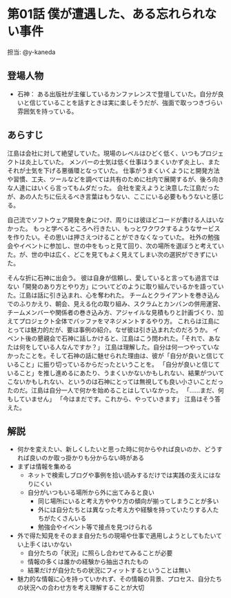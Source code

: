 # 第01話 僕が遭遇した、ある忘れられない事件

担当: @y-kaneda

## 登場人物
- 石神： ある出版社が主催しているカンファレンスで登壇していた。自分が良いと信じていることを話すときは実に楽しそうだが、強面で取っつきづらい雰囲気を持っている。

## あらすじ
江島は会社に対して絶望していた。現場のレベルはひどく低く、いつもプロジェクトは炎上していた。
メンバーの士気は低く仕事はうまくいかず炎上し、またそれが士気を下げる悪循環となっていた。
仕事がうまくいくようにと開発方法や習慣、工夫、ツールなどを調べては共有のために社内で展開するが、後ろ向きな人達にはいくら言ってもムダだった。
会社を変えようと決意した江島だったが、あの人たちに伝えるべき言葉はもうない、ここにいる必要ももうないと感じる。

自己流でソフトウェア開発を身につけ、周りには彼ほどコードが書ける人はいなかった。
もっと学べるところへ行きたい、もっとワクワクするようなサービスを作りたい。その思いは押さえつけることができなくなっていた。
社外の勉強会やイベントに参加し、世の中をもっと見て回り、次の場所を選ぼうと考えていた。が、世の中は広く、どこを見てもよく見えてしまい次の選択ができずにいた。

そんな折に石神に出会う。
彼は自身が信頼し、愛していると言っても過言ではない「開発のあり方とやり方」についてどのように取り組んでいるかを語っていた。江島は話に引き込まれ、心を奪われた。
チームとクライアントを巻き込んでのふりかえり、朝会、見える化の取り組み、スクラムとカンバンの併用運営、チームメンバーや関係者の巻き込み方、アジャイルな見積もりと計画づくり、加えてプロジェクト全体でバッファをマネジメントするやり方。
これらは江島にとっては魅力的だが、要は事例の紹介。なぜ彼は引き込まれたのだろうか。
イベント後の懇親会で石神に話しかけると、江島はこう問われた。「それで、あなたは何をしている人なんですか？」
江島は理解した。自分は何一つやっていなかったことを。そして石神の話に魅せられた理由は、彼が「自分が良いと信じていること」に振り切っているからだったということを。
「自分が良いと信じていること」を推し進めるにあたり、うまくいかないかもしれない、結果がついてこないかもしれない、というのは石神にとっては無視しても良い小さいことだったのだ。江島は自分一人で何かを始めることはしていなかった。
「……まだ、何もしていません」
「今はまだです。これから、やっていきます」
江島はそう答えた。

## 解説
- 何かを変えたい、新しくしたいと思った時に何からやれば良いのか、どうすれば良いのか取っ掛かりも分からない時がある
- まずは情報を集める
  - ネットで検索しブログや事例を拾い読みするだけでは実践の支えにはなりにくい
  - 自分がいつもいる場所から外に出てみると良い
    - 同じ場所にいると考え方ややり方の傾向が揃ってしまうことが多い
    - 外には自分たちとは異なった考え方や経験を持っていたりする人たちがたくさんいる
    - 勉強会やイベント等で接点を見つけられる
- 外で得た知見をそのまま自分たちの現場や仕事で適用しようとしてもたいてい上手くはいかない
  - 自分たちの「状況」に照らし合わせてみることが必要
  - 情報の多くは誰かの経験から抽出されたもの
  - 結果だけが自分たちの状況にフィットするということは無い
- 魅力的な情報に心を持っていかれず、その情報の背景、プロセス、自分たちの状況への合わせ方を考え理解することが大切
